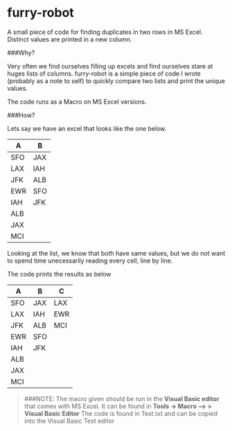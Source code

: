 furry-robot
===========

A small piece of code for finding duplicates in two rows in MS Excel. Distinct values are printed in a new column.


###Why?

Very often we find ourselves filling up excels and find ourselves stare at huges lists of columns. furry-robot is a simple piece of code I wrote (probably as a note to self) to quickly compare two lists and print the unique values.

The code runs as a Macro on MS Excel versions. 

###How?

Lets say we have an excel that looks like the one below.

A        |   B
-------- | -------
SFO      |   JAX
LAX      |   IAH
JFK      |   ALB
EWR      |   SFO
IAH      |   JFK
ALB      |
JAX      |
MCI      |



Looking at the list, we know that both have same values, but we do not want to spend time unecessarily reading every cell, line by line.

The code prints the results as below


A     |    B    |  C 
----- |  ------ | ------
SFO   |   JAX   | LAX
LAX   |   IAH   | EWR
JFK   |   ALB   | MCI
EWR   |   SFO   |
IAH   |   JFK   |
ALB   |         |
JAX   |         |
MCI   |         |




>###NOTE:
>The macro given should be run in the **Visual Basic editor** that comes with MS Excel. It can be found in  **Tools -> Macro --> > Visual Basic Editor** 
>The code is found in Test.txt and can be copied into the Visual Basic Text editor
